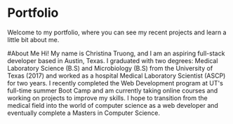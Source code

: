 # Portfolio
Welcome to my portfolio, where you can see my recent projects and learn a little bit about me. 

#About Me
Hi! My name is Christina Truong, and I am an aspiring full-stack developer based in Austin, Texas. I graduated with two degrees: Medical Laboratory Science (B.S) and Microbiology (B.S) from the University of Texas (2017) and worked as a hospital Medical Laboratory Scientist (ASCP) for two years. I recently completed the Web Development program at UT's full-time summer Boot Camp and am currently taking online courses and working on projects to improve my skills. I hope to transition from the medical field into the world of computer science as a web developer and eventually complete a Masters in Computer Science. 


